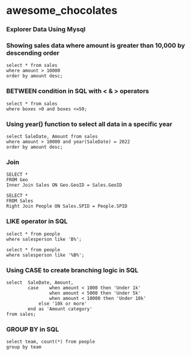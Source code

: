 # awesome_chocolates

### Explorer Data Using Mysql

### Showing sales data where amount is greater than 10,000 by descending order
```
select * from sales
where amount > 10000
order by amount desc;
```

### BETWEEN condition in SQL with < & > operators
```
select * from sales
where boxes >0 and boxes <=50;
```

### Using year() function to select all data in a specific year
```
select SaleDate, Amount from sales
where amount > 10000 and year(SaleDate) = 2022
order by amount desc;
```

### Join
```
SELECT *
FROM Geo
Inner Join Sales ON Geo.GeoID = Sales.GeoID
```

```
SELECT *
FROM Sales
Right Join People ON Sales.SPID = People.SPID
```

### LIKE operator in SQL

```
select * from people
where salesperson like 'B%';
```

```
select * from people
where salesperson like '%B%';
```

### Using CASE to create branching logic in SQL

```
select 	SaleDate, Amount,
		case 	when amount < 1000 then 'Under 1k'
				when amount < 5000 then 'Under 5k'
                when amount < 10000 then 'Under 10k'
			else '10k or more'
		end as 'Amount category'
from sales;
```


### GROUP BY in SQL

```
select team, count(*) from people
group by team
```
